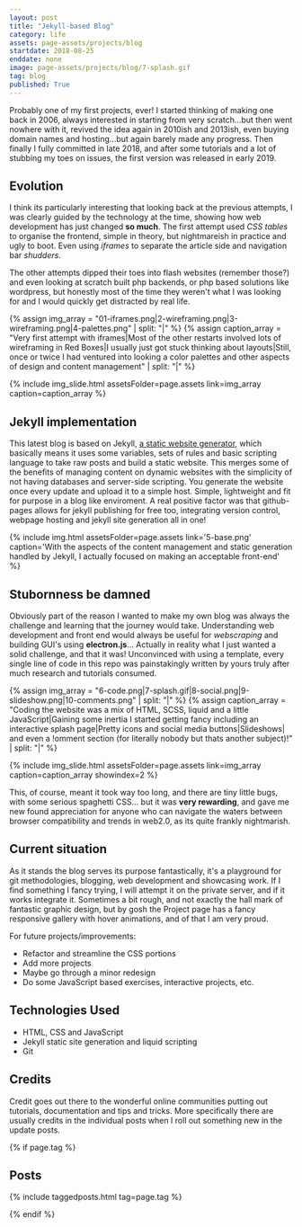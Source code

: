 ```yaml
---
layout: post
title: "Jekyll-based Blog"
category: life
assets: page-assets/projects/blog
startdate: 2018-08-25
enddate: none
image: page-assets/projects/blog/7-splash.gif
tag: blog
published: True
---
```


Probably one of my first projects, ever! I started thinking of making one back in 2006, always interested in starting from very scratch...but then went nowhere with it, revived the idea again in 2010ish and 2013ish, even buying domain names and hosting...but again barely made any progress. Then finally I fully committed in late 2018, and after some tutorials and a lot of stubbing my toes on issues, the first version was released in early 2019.

## Evolution
I think its particularly interesting that looking back at the previous attempts, I was clearly guided by the technology at the time, showing how web development has just changed **so much**. The first attempt used *CSS tables* to organise the frontend, simple in theory, but nightmareish in practice and ugly to boot. Even using *iframes* to separate the article side and navigation bar *shudders*.

The other attempts dipped their toes into flash websites (remember those?) and even looking at scratch built php backends, or php based solutions like wordpress, but honestly most of the time they weren't what I was looking for and I would quickly get distracted by real life.


{% assign img_array = "01-iframes.png|2-wireframing.png|3-wireframing.png|4-palettes.png" | split: "|" %}
{% assign caption_array = "Very first attempt with iframes|Most of the other restarts involved lots of wireframing in Red Boxes|I usually just got stuck thinking about layouts|Still, once or twice I had ventured into looking a color palettes and other aspects of design and content management" | split: "|" %}

{% include img_slide.html assetsFolder=page.assets link=img_array caption=caption_array %}

## Jekyll implementation
This latest blog is based on Jekyll, [a static website generator](), which basically means it uses some variables, sets of rules and basic scripting language to take raw posts and build a static website. This merges some of the benefits of managing content on dynamic websites with the simplicity of not having databases and server-side scripting. You generate the website once every update and upload it to a simple host. Simple, lightweight and fit for purpose in a blog like enviroment. A real positive factor was that github-pages allows for jekyll publishing for free too, integrating version control, webpage hosting and jekyll site generation all in one!

{% include img.html assetsFolder=page.assets link='5-base.png' caption='With the aspects of the content management and static generation handled by Jekyll, I actually focused on making an acceptable front-end' %}

## Stubornness be damned
Obviously part of the reason I wanted to make my own blog was always the challenge and learning that the journey would take. Understanding web development and front end would always be useful for *webscraping* and building GUI's using **electron.js**... Actually in reality what I just wanted a solid challenge, and that it was! Unconvinced with using a template, every single line of code in this repo was painstakingly written by yours truly after much research and tutorials consumed.

{% assign img_array = "6-code.png|7-splash.gif|8-social.png|9-slideshow.png|10-comments.png" | split: "|" %}
{% assign caption_array = "Coding the website was a mix of HTML, SCSS, liquid and a little JavaScript|Gaining some inertia I started getting fancy including an interactive splash page|Pretty icons and social media buttons|Slideshows| and even a !omment section (for literally nobody but thats another subject)!" | split: "|" %}

{% include img_slide.html assetsFolder=page.assets link=img_array caption=caption_array showindex=2 %}

This, of course, meant it took way too long, and there are tiny little bugs, with some serious spaghetti CSS... but it was **very rewarding**, and gave me new found appreciation for anyone who can navigate the waters between browser compatibility and trends in web2.0, as its quite frankly nightmarish.

## Current situation
As it stands the blog serves its purpose fantastically, it's a playground for git methodologies, blogging, web development and showcasing work. If I find something I fancy trying, I will attempt it on the private server, and if it works integrate it. Sometimes a bit rough, and not exactly the hall mark of fantastic graphic design, but by gosh the Project page has a fancy responsive gallery with hover animations, and of that I am very proud.

For future projects/improvements:
- Refactor and streamline the CSS portions
- Add more projects
- Maybe go through a minor redesign
- Do some JavaScript based exercises, interactive projects, etc.


## Technologies Used
- HTML, CSS and JavaScript
- Jekyll static site generation and liquid scripting
- Git

## Credits
Credit goes out there to the wonderful online communities putting out tutorials, documentation and tips and tricks. More specifically there are usually credits in the individual posts when I roll out something new in the update posts.


{% if page.tag %}
## Posts
{% include taggedposts.html tag=page.tag %}

{% endif %}
